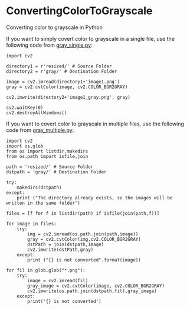 # ConvertingColorToGrayscale
Converting color to grayscale in Python

If you want to simply covert color to grayscale in a single file, use the following code from [gray_single.py](https://github.com/elibooklover/ConvertingColorToGrayscale/blob/master/gray_single.py):

```
import cv2

directory1 = r'resized/' # Source Folder
directory2 = r'gray/' # Destination Folder

image = cv2.imread(directory1+'image1.png')
gray = cv2.cvtColor(image, cv2.COLOR_BGR2GRAY)

cv2.imwrite(directory2+'image1_gray.png', gray)

cv2.waitKey(0)
cv2.destroyAllWindows()

```

If you want to covert color to grayscale in multiple files, use the following code from [gray_multiple.py](https://github.com/elibooklover/ConvertingColorToGrayscale/blob/master/gray_multiple.py):

```
import cv2
import os,glob
from os import listdir,makedirs
from os.path import isfile,join

path = 'resized/' # Source Folder
dstpath = 'gray/' # Destination Folder

try:
    makedirs(dstpath)
except:
    print ("The directory already exists, so the images will be written in the same folder")

files = [f for f in listdir(path) if isfile(join(path,f))]

for image in files:
    try:
        img = cv2.imread(os.path.join(path,image))
        gray = cv2.cvtColor(img,cv2.COLOR_BGR2GRAY)
        dstPath = join(dstpath,image)
        cv2.imwrite(dstPath,gray)
    except:
        print ("{} is not converted".format(image))

for fil in glob.glob("*.png"):
    try:
        image = cv2.imread(fil)
        gray_image = cv2.cvtColor(image, cv2.COLOR_BGR2GRAY)
        cv2.imwrite(os.path.join(dstpath,fil),gray_image)
    except:
        print('{} is not converted')
```
